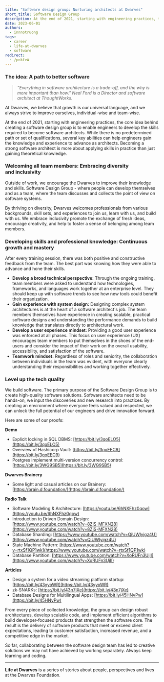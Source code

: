 ```yaml
---
title: "Software design group: Nurturing architects at Dwarves"
short_title: Software Design Group
description: At the end of 2021, starting with engineering practices, the core idea behind creating a software design group is to enable engineers to develop the skills required to become software architects.
date: 2023-06-01
authors:
  - innnotruong
tags:
  - career
  - life-at-dwarves
  - software
redirect:
  - /pnkfeA
---
```


### The idea: A path to better software

> _“Everything in software architecture is a trade-off, and the why is more important than how." Neal Ford is a Director and software architect at ThoughtWorks._

At Dwarves, we believe that growth is our universal language, and we always strive to improve ourselves, individual-wise and team-wise.

At the end of 2021, starting with engineering practices, the core idea behind creating a software design group is to enable engineers to develop the skills required to become software architects. While there is no predetermined path or set of qualifications, several key abilities can help engineers gain the knowledge and experience to advance as architects. Becoming a strong software architect is more about applying skills in practice than just gaining theoretical knowledge.

### Welcoming all team members: Embracing diversity and inclusivity

Outside of work, we encourage the Dwarves to improve their knowledge and skills. Software Design Group - where people can develop themselves and as a team, where the team discusses and collects the point of view on software systems.

By thriving on diversity, Dwarves welcomes professionals from various backgrounds, skill sets, and experiences to join us, learn with us, and build with us. We embrace inclusivity promote the exchange of fresh ideas, encourage creativity, and help to foster a sense of belonging among team members.

### Developing skills and professional knowledge: Continuous growth and mastery

After every training session, there was both positive and constructive feedback from the team. The best part was knowing how they were able to advance and hone their skills.

- **Develop a broad technical perspective:** Through the ongoing training, team members were asked to understand how technologies, frameworks, and languages work together at an enterprise level. They should keep up with software trends to see how new tools could benefit their organization.
- **Gain experience with system design:** Designing complex system architectures is at the heart of a software architect's job. The team members themselves have experience in creating scalable, practical software designs and understanding the performance demands to build knowledge that translates directly to architectural work.
- **Develop a user experience mindset:** Providing a good user experience was enforced at all phases. This focus on user experience (UX) encourages team members to put themselves in the shoes of the end-users and consider the impact of their work on the overall usability, accessibility, and satisfaction of the software.
- **Teamwork mindset:** Regardless of roles and seniority, the collaboration between individuals in the team was evident, with everyone clearly understanding their responsibilities and working together effectively.

### Level up the tech quality

We build software. The primary purpose of the Software Design Group is to create high-quality software solutions. Software architects need to be hands-on, we input the discoveries and new research into practices. By creating an environment where everyone feels valued and respected, we can unlock the full potential of our engineers and drive innovation forward.

Here are some of our proofs:

**Demo**

- Explicit locking in SQL DBMS: [https://bit.ly/3qoELO5](https://bit.ly/3qoELO5)
- Overview of Hashicorp Vault: [https://bit.ly/3qoEEC9](https://bit.ly/3qoEEC9)
- Postgres implement multi-version concurrency control: [https://bit.ly/3WG9SB5](https://bit.ly/3WG9SB5)

**Dwarves Brainery**

- Some light and casual articles on our Brainery: [https://brain.d.foundation/](https://brain.d.foundation/)

**Radio Talk**

- Software Modeling & Architecture: [https://youtu.be/6hNXFhz0qow](https://youtu.be/6hNXFhz0qow)
- Introduction to Driven Domain Design: [https://www.youtube.com/watch?v=8ZiS-MFXN28](https://www.youtube.com/watch?v=8ZiS-MFXN28)
- Database Sharding: [https://www.youtube.com/watch?v=QiUWIyigz4U](https://www.youtube.com/watch?v=QiUWIyigz4U)
- State Machine Pattern: [https://www.youtube.com/watch?v=rtxSf1QP1wk](https://www.youtube.com/watch?v=rtxSf1QP1wk)
- Database Partition: [https://www.youtube.com/watch?v=XoRUFn3UjII](https://www.youtube.com/watch?v=XoRUFn3UjII)

**Articles**

- Design a system for a video streaming platform startup: [https://bit.ly/43yyoWR](https://bit.ly/43yyoWR)
- zk-SNARKs: [https://bit.ly/43n7jXe](https://bit.ly/43n7jXe)
- Database Designs for Multilingual Apps: [https://bit.ly/45HNvPw](https://bit.ly/45HNvPw)

From every piece of collected knowledge, the group can design robust architectures, develop scalable code, and implement efficient algorithms to build developer-focused products that strengthen the software core. The result is the delivery of software products that meet or exceed client expectations, leading to customer satisfaction, increased revenue, and a competitive edge in the market.

So far, collaborating between the software design team has led to creative solutions we may not have achieved by working separately. Always keep learning and coding.

---

**Life at Dwarves** is a series of stories about people, perspectives and lives at the Dwarves Foundation.
